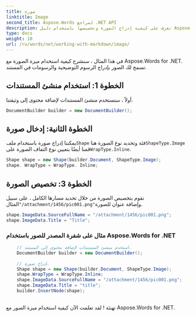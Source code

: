 ```yaml
---
title: صورة
linktitle: Image
second_title: Aspose.Words لمراجع .NET API
description: تعرف على كيفية إدراج الصورة وتخصيصها باستخدام دليل Aspose.Words for .NET خطوة بخطوة.
type: docs
weight: 10
url: /ru/words/net/working-with-markdown/image/
---
```


في هذا المثال ، سنشرح كيفية استخدام ميزة الصورة مع Aspose.Words for .NET. تسمح لك الصور بإدراج الرسوم التوضيحية والرسومات في المستند.

## الخطوة 1: استخدام منشئ المستندات

أولاً ، سنستخدم منشئ المستندات لإضافة محتوى إلى وثيقتنا.

```csharp
DocumentBuilder builder = new DocumentBuilder();
```

## الخطوة الثانية: إدخال صورة

 يمكننا إدراج صورة باستخدام ملف`Shape` فئة وتحديد نوع الصورة هنا`ShapeType.Image` قمنا أيضًا بتعيين نوع التفاف الصورة على`WrapType.Inline`.

```csharp
Shape shape = new Shape(builder.Document, ShapeType.Image);
shape. WrapType = WrapType. Inline;
```

## الخطوة 3: تخصيص الصورة

 نقوم بتخصيص الصورة من خلال تحديد مسارها الكامل ، على سبيل المثال`"/attachment/1456/pic001.png"`وإضافة عنوان للصورة.

```csharp
shape.ImageData.SourceFullName = "/attachment/1456/pic001.png";
shape.ImageData.Title = "Title";
```

### مثال على شفرة المصدر للصور باستخدام Aspose.Words for .NET

```csharp
	// استخدم منشئ المستندات لإضافة محتوى إلى المستند.
	DocumentBuilder builder = new DocumentBuilder();

	// إدراج صورة.
	Shape shape = new Shape(builder.Document, ShapeType.Image);
	shape.WrapType = WrapType.Inline;
	shape.ImageData.SourceFullName = "/attachment/1456/pic001.png";
	shape.ImageData.Title = "title";
	builder.InsertNode(shape);
            
```

تهنئة ! لقد تعلمت الآن كيفية استخدام ميزة الصور مع Aspose.Words for .NET.

